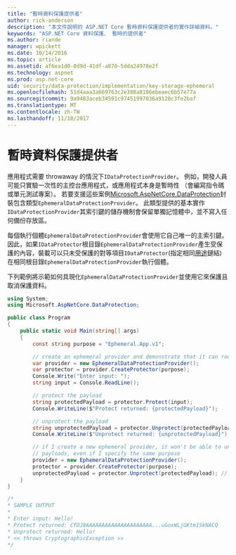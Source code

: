 ```yaml
---
title: "暫時資料保護提供者"
author: rick-anderson
description: "本文件說明的 ASP.NET Core 暫時資料保護提供者的實作詳細資料。"
keywords: "ASP.NET Core 資料保護、 暫時的提供者"
ms.author: riande
manager: wpickett
ms.date: 10/14/2016
ms.topic: article
ms.assetid: af6ea1d0-0d9d-41df-a870-5dda24978e2f
ms.technology: aspnet
ms.prod: asp.net-core
uid: security/data-protection/implementation/key-storage-ephemeral
ms.openlocfilehash: 51d4aaa3a669763c2e388a8186ebeaec6b57e77a
ms.sourcegitcommit: 9a9483aceb34591c97451997036a9120c3fe2baf
ms.translationtype: MT
ms.contentlocale: zh-TW
ms.lasthandoff: 11/10/2017
---
```

# <a name="ephemeral-data-protection-providers"></a>暫時資料保護提供者

<a name="data-protection-implementation-key-storage-ephemeral"></a>

應用程式需要 throwaway 的情況下`IDataProtectionProvider`。 例如，開發人員可能只實驗一次性的主控台應用程式，或應用程式本身是暫時性 （會編寫指令碼或單元測試專案）。 若要支援這些案例[Microsoft.AspNetCore.DataProtection](https://www.nuget.org/packages/Microsoft.AspNetCore.DataProtection/)封裝包含類型`EphemeralDataProtectionProvider`。 此類型提供的基本實作`IDataProtectionProvider`其索引鍵的儲存機制會保留單獨記憶體中，並不寫入任何備份存放區。

每個執行個體`EphemeralDataProtectionProvider`會使用它自己唯一的主索引鍵。 因此，如果`IDataProtector`根目錄`EphemeralDataProtectionProvider`產生受保護的內容，裝載可以只未受保護的對等項目`IDataProtector`(指定相同[用途](../consumer-apis/purpose-strings.md#data-protection-consumer-apis-purposes)鏈結) 在相同根目錄`EphemeralDataProtectionProvider`執行個體。

下列範例將示範如何具現化`EphemeralDataProtectionProvider`並使用它來保護且取消保護資料。

```csharp
using System;
using Microsoft.AspNetCore.DataProtection;

public class Program
{
    public static void Main(string[] args)
    {
        const string purpose = "Ephemeral.App.v1";

        // create an ephemeral provider and demonstrate that it can round-trip a payload
        var provider = new EphemeralDataProtectionProvider();
        var protector = provider.CreateProtector(purpose);
        Console.Write("Enter input: ");
        string input = Console.ReadLine();

        // protect the payload
        string protectedPayload = protector.Protect(input);
        Console.WriteLine($"Protect returned: {protectedPayload}");

        // unprotect the payload
        string unprotectedPayload = protector.Unprotect(protectedPayload);
        Console.WriteLine($"Unprotect returned: {unprotectedPayload}");

        // if I create a new ephemeral provider, it won't be able to unprotect existing
        // payloads, even if I specify the same purpose
        provider = new EphemeralDataProtectionProvider();
        protector = provider.CreateProtector(purpose);
        unprotectedPayload = protector.Unprotect(protectedPayload); // THROWS
    }
}

/*
* SAMPLE OUTPUT
*
* Enter input: Hello!
* Protect returned: CfDJ8AAAAAAAAAAAAAAAAAAAAA...uGoxWLjGKtm1SkNACQ
* Unprotect returned: Hello!
* << throws CryptographicException >>
*/
```
